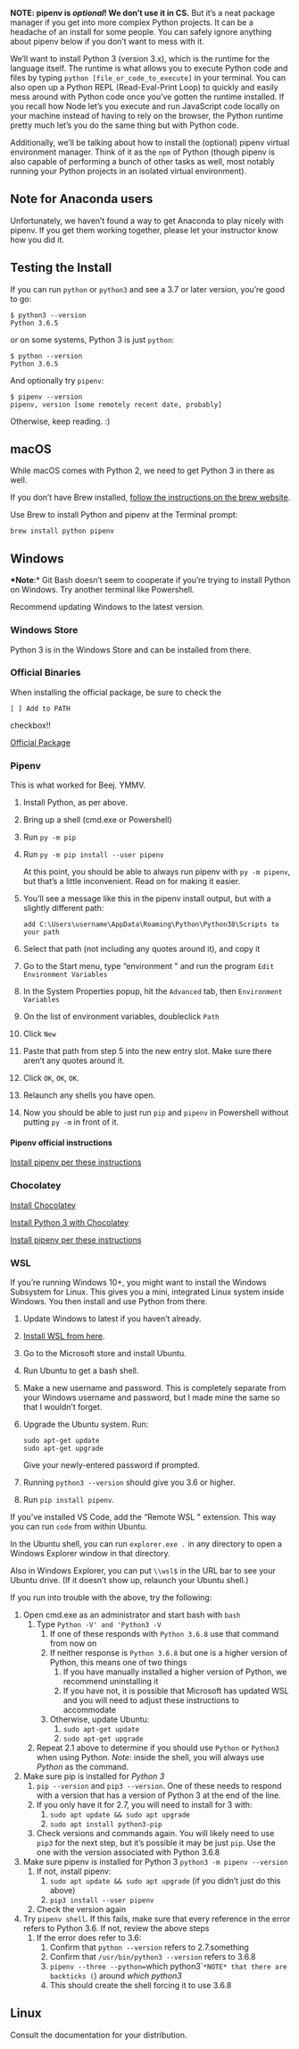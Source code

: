 **NOTE: pipenv is _optional_! We don’t use it in CS.** But it’s a neat package manager if you get into more complex Python projects. It can be a headache of an install for some people. You can safely ignore anything about pipenv below if you don’t want to mess with it.

We’ll want to install Python 3 (version 3.x), which is the runtime for the language itself. The runtime is what allows you to execute Python code and files by typing `python [file_or_code_to_execute]` in your terminal. You can also open up a Python REPL (Read-Eval-Print Loop) to quickly and easily mess around with Python code once you’ve gotten the runtime installed. If you recall how Node let’s you execute and run JavaScript code locally on your machine instead of having to rely on the browser, the Python runtime pretty much let’s you do the same thing but with Python code.

Additionally, we’ll be talking about how to install the (optional) pipenv virtual environment manager. Think of it as the `npm` of Python (though pipenv is also capable of performing a bunch of other tasks as well, most notably running your Python projects in an isolated virtual environment).

## Note for Anaconda users

Unfortunately, we haven’t found a way to get Anaconda to play nicely with pipenv. If you get them working together, please let your instructor know how you did it.

## Testing the Install

If you can run `python` or `python3` and see a 3.7 or later version, you’re good to go:

    $ python3 --version
    Python 3.6.5

or on some systems, Python 3 is just `python`:

    $ python --version
    Python 3.6.5

And optionally try `pipenv`:

    $ pipenv --version
    pipenv, version [some remotely recent date, probably]

Otherwise, keep reading. :)

## macOS

While macOS comes with Python 2, we need to get Python 3 in there as well.

If you don’t have Brew installed, [follow the instructions on the brew website](https://brew.sh/).

Use Brew to install Python and pipenv at the Terminal prompt:

    brew install python pipenv

## Windows

**\*Note**:\* Git Bash doesn’t seem to cooperate if you’re trying to install Python on Windows. Try another terminal like Powershell.

Recommend updating Windows to the latest version.

### Windows Store

Python 3 is in the Windows Store and can be installed from there.

### Official Binaries

When installing the official package, be sure to check the

    [ ] Add to PATH

checkbox!!

[Official Package](https://www.python.org/downloads/windows/)

### Pipenv

This is what worked for Beej. YMMV.

1.  Install Python, as per above.
2.  Bring up a shell (cmd.exe or Powershell)
3.  Run `py -m pip`
4.  Run `py -m pip install --user pipenv`

    At this point, you should be able to always run pipenv with `py -m pipenv`, but that’s a little inconvenient. Read on for making it easier.

5.  You’ll see a message like this in the pipenv install output, but with a slightly different path:

        add C:\Users\username\AppData\Roaming\Python\Python38\Scripts to your path

6.  Select that path (not including any quotes around it), and copy it
7.  Go to the Start menu, type “environment " and run the program `Edit Environment Variables`
8.  In the System Properties popup, hit the `Advanced` tab, then `Environment Variables`
9.  On the list of environment variables, doubleclick `Path`
10. Click `New`
11. Paste that path from step 5 into the new entry slot. Make sure there aren’t any quotes around it.
12. Click `OK`, `OK`, `OK`.
13. Relaunch any shells you have open.
14. Now you should be able to just run `pip` and `pipenv` in Powershell without putting `py -m` in front of it.

#### Pipenv official instructions

[Install pipenv per these instructions](http://docs.python-guide.org/en/latest/dev/virtualenvs/#virtualenvironments-ref)

### Chocolatey

[Install Chocolatey](https://chocolatey.org/install)

[Install Python 3 with Chocolatey](https://chocolatey.org/packages/python3)

[Install pipenv per these instructions](http://docs.python-guide.org/en/latest/dev/virtualenvs/#virtualenvironments-ref)

### WSL

If you’re running Windows 10+, you might want to install the Windows Subsystem for Linux. This gives you a mini, integrated Linux system inside Windows. You then install and use Python from there.

1.  Update Windows to latest if you haven’t already.
2.  [Install WSL from here](https://docs.microsoft.com/en-us/windows/wsl/install-win10).
3.  Go to the Microsoft store and install Ubuntu.
4.  Run Ubuntu to get a bash shell.
5.  Make a new username and password. This is completely separate from your Windows username and password, but I made mine the same so that I wouldn’t forget.
6.  Upgrade the Ubuntu system. Run:

        sudo apt-get update
        sudo apt-get upgrade

    Give your newly-entered password if prompted.

7.  Running `python3 --version` should give you 3.6 or higher.
8.  Run `pip install pipenv`.

If you’ve installed VS Code, add the “Remote WSL " extension. This way you can run `code` from within Ubuntu.

In the Ubuntu shell, you can run `explorer.exe .` in any directory to open a Windows Explorer window in that directory.

Also in Windows Explorer, you can put `\\wsl$` in the URL bar to see your Ubuntu drive. (If it doesn’t show up, relaunch your Ubuntu shell.)

If you run into trouble with the above, try the following:

1.  Open cmd.exe as an administrator and start bash with `bash`
    1.  Type `Python -V' and 'Python3 -V`
        1.  If one of these responds with `Python 3.6.8` use that command from now on
        2.  If neither response is `Python 3.6.8` but one is a higher version of Python, this means one of two things
            1.  If you have manually installed a higher version of Python, we recommend uninstalling it
            2.  If you have not, it is possible that Microsoft has updated WSL and you will need to adjust these instructions to accommodate
        3.  Otherwise, update Ubuntu:
            1.  `sudo apt-get update`
            2.  `sudo apt-get upgrade`
    2.  Repeat 2.1 above to determine if you should use `Python` or `Python3` when using Python. _Note:_ inside the shell, you will always use _Python_ as the command.
2.  Make sure pip is installed for _Python 3_
    1.  `pip --version` and `pip3 --version`. One of these needs to respond with a version that has a version of Python 3 at the end of the line.
    2.  If you only have it for 2.7, you will need to install for 3 with:
        1.  `sudo apt update && sudo apt upgrade`
        2.  `sudo apt install python3-pip`
    3.  Check versions and commands again. You will likely need to use `pip3` for the next step, but it’s possible it may be just `pip`. Use the one with the version associated with Python 3.6.8
3.  Make sure pipenv is installed for Python 3 `python3 -m pipenv --version`
    1.  If not, install pipenv:
        1.  `sudo apt update && sudo apt upgrade` (if you didn’t just do this above)
        2.  `pip3 install --user pipenv`
    2.  Check the version again
4.  Try `pipenv shell`. If this fails, make sure that every reference in the error refers to Python 3.6. If not, review the above steps
    1.  If the error does refer to 3.6:
        1.  Confirm that `python --version` refers to 2.7.something
        2.  Confirm that `/usr/bin/python3 --version` refers to 3.6.8
        3.  `pipenv --three --python=`which python3\``*NOTE* that there are backticks (`) around _which python3_
        4.  This should create the shell forcing it to use 3.6.8

## Linux

Consult the documentation for your distribution.
